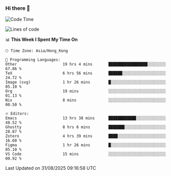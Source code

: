 ### Hi there 👋

<!--
**nicehiro/nicehiro** is a ✨ _special_ ✨ repository because its `README.md` (this file) appears on your GitHub profile.

Here are some ideas to get you started:

- 🔭 I’m currently working on ...
- 🌱 I’m currently learning ...
- 👯 I’m looking to collaborate on ...
- 🤔 I’m looking for help with ...
- 💬 Ask me about ...
- 📫 How to reach me: ...
- 😄 Pronouns: ...
- ⚡ Fun fact: ...
-->

<!--START_SECTION:waka-->
![Code Time](http://img.shields.io/badge/Code%20Time-963%20hrs%203%20mins-blue)

![Lines of code](https://img.shields.io/badge/From%20Hello%20World%20I%27ve%20Written-1.9%20million%20lines%20of%20code-blue)

📊 **This Week I Spent My Time On** 

```text
🕑︎ Time Zone: Asia/Hong_Kong

💬 Programming Languages: 
Other                    19 hrs 4 mins       █████████████████░░░░░░░░   67.86 % 
TeX                      6 hrs 56 mins       ██████░░░░░░░░░░░░░░░░░░░   24.72 % 
Image (svg)              1 hr 26 mins        █░░░░░░░░░░░░░░░░░░░░░░░░   05.10 % 
Org                      19 mins             ░░░░░░░░░░░░░░░░░░░░░░░░░   01.13 % 
Nix                      8 mins              ░░░░░░░░░░░░░░░░░░░░░░░░░   00.50 % 

🔥 Editors: 
Emacs                    13 hrs 38 mins      ████████████░░░░░░░░░░░░░   48.52 % 
Ghostty                  8 hrs 6 mins        ███████░░░░░░░░░░░░░░░░░░   28.87 % 
Zotero                   4 hrs 39 mins       ████░░░░░░░░░░░░░░░░░░░░░   16.60 % 
Figma                    1 hr 26 mins        █░░░░░░░░░░░░░░░░░░░░░░░░   05.10 % 
VS Code                  15 mins             ░░░░░░░░░░░░░░░░░░░░░░░░░   00.92 % 
```


 Last Updated on 31/08/2025 09:16:58 UTC
<!--END_SECTION:waka-->
